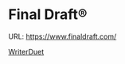 # Final Draft®

URL: https://www.finaldraft.com/

[WriterDuet](Final%20Draft%C2%AE%207888ee855b83408fb1a58c25cc192e4b/WriterDuet%20f670ac8f36a34673b51383f38fef8bf9.md)